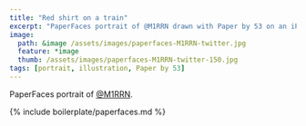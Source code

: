 ```yaml
---
title: "Red shirt on a train"
excerpt: "PaperFaces portrait of @M1RRN drawn with Paper by 53 on an iPad."
image: 
  path: &image /assets/images/paperfaces-M1RRN-twitter.jpg 
  feature: *image
  thumb: /assets/images/paperfaces-M1RRN-twitter-150.jpg
tags: [portrait, illustration, Paper by 53]
---
```


PaperFaces portrait of [@M1RRN](http://twitter.com/M1RRN).

{% include boilerplate/paperfaces.md %}

